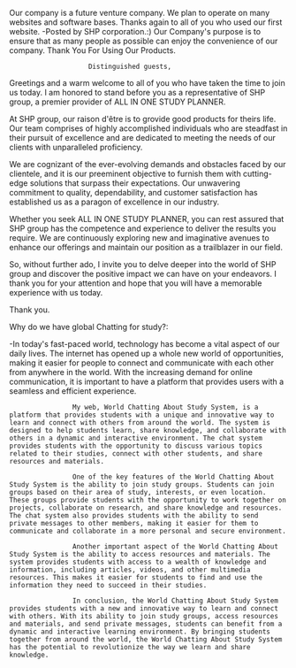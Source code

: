Our company is a future venture company. We plan to operate on many 
                        websites and software bases. Thanks again to all of you who used our first website.
                        -Posted by SHP corporation.:) Our Company's purpose is to ensure that as many people as 
                        possible can enjoy the convenience of our company.
                        Thank You For Using Our Products.

                        Distinguished guests,

Greetings and a warm welcome to all of you who have taken the time to join us today. I am honored to stand before you as a representative of SHP group, a premier provider of ALL IN ONE STUDY PLANNER.

At SHP group, our raison d'être is to grovide good products for theirs life. Our team comprises of highly accomplished individuals who are steadfast in their pursuit of excellence and are dedicated to meeting the needs of our clients with unparalleled proficiency.

We are cognizant of the ever-evolving demands and obstacles faced by our clientele, and it is our preeminent objective to furnish them with cutting-edge solutions that surpass their expectations. Our unwavering commitment to quality, dependability, and customer satisfaction has established us as a paragon of excellence in our industry.

Whether you seek ALL IN ONE STUDY PLANNER, you can rest assured that SHP group  has the competence and experience to deliver the results you require. We are continuously exploring new and imaginative avenues to enhance our offerings and maintain our position as a trailblazer in our field.

So, without further ado, I invite you to delve deeper into the world of SHP group and discover the positive impact we can have on your endeavors. I thank you for your attention and hope that you will have a memorable experience with us today.

Thank you.


Why do we have global Chatting for study?:

-In today's fast-paced world, technology has become a vital aspect of our daily lives. The internet has opened up a whole new world of opportunities, making it easier for people to connect and communicate with each other from anywhere in the world. With the increasing demand for online communication, it is important to have a platform that provides users with a seamless and efficient experience.

                    My web, World Chatting About Study System, is a platform that provides students with a unique and innovative way to learn and connect with others from around the world. The system is designed to help students learn, share knowledge, and collaborate with others in a dynamic and interactive environment. The chat system provides students with the opportunity to discuss various topics related to their studies, connect with other students, and share resources and materials.
                    
                    One of the key features of the World Chatting About Study System is the ability to join study groups. Students can join groups based on their area of study, interests, or even location. These groups provide students with the opportunity to work together on projects, collaborate on research, and share knowledge and resources. The chat system also provides students with the ability to send private messages to other members, making it easier for them to communicate and collaborate in a more personal and secure environment.
                    
                    Another important aspect of the World Chatting About Study System is the ability to access resources and materials. The system provides students with access to a wealth of knowledge and information, including articles, videos, and other multimedia resources. This makes it easier for students to find and use the information they need to succeed in their studies.
                    
                    In conclusion, the World Chatting About Study System provides students with a new and innovative way to learn and connect with others. With its ability to join study groups, access resources and materials, and send private messages, students can benefit from a dynamic and interactive learning environment. By bringing students together from around the world, the World Chatting About Study System has the potential to revolutionize the way we learn and share knowledge.